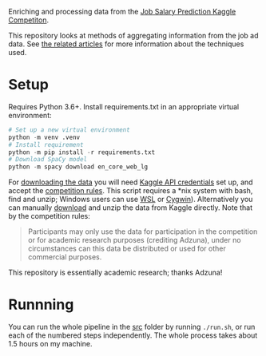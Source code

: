 Enriching and processing data from the [Job Salary Prediction Kaggle Competiton](https://www.kaggle.com/c/job-salary-prediction/data).

This repository looks at methods of aggregating information from the job ad data.
See [the related articles](https://skeptric.com/tags/jobs/) for more information about the techniques used.

# Setup

Requires Python 3.6+.
Install requirements.txt in an appropriate virtual environment:

```python
# Set up a new virtual environment
python -m venv .venv
# Install requirement
python -m pip install -r requirements.txt
# Download SpaCy model
python -m spacy download en_core_web_lg
```

For [downloading the data](src/01_fetch_data.sh) you will need [Kaggle API credentials](https://github.com/Kaggle/kaggle-api) set up, and accept the [competition rules](https://www.kaggle.com/c/job-salary-prediction/data). 
This script requires a *nix system with bash, find and unzip; Windows users can use [WSL](https://docs.microsoft.com/en-us/windows/wsl/install-win10) or [Cygwin](https://www.cygwin.com/)).
Alternatively you can manually [download](https://www.kaggle.com/c/job-salary-prediction/data) and unzip the data from Kaggle directly.
Note that by the competition rules:

> Participants may only use the data for participation in the competition or for academic research purposes (crediting Adzuna), under no circumstances can this data be distributed or used for other commercial purposes.

This repository is essentially academic research; thanks Adzuna!

# Runnning

You can run the whole pipeline in the [src](/src) folder by running `./run.sh`, or run each of the numbered steps independently.
The whole process takes about 1.5 hours on my machine.
